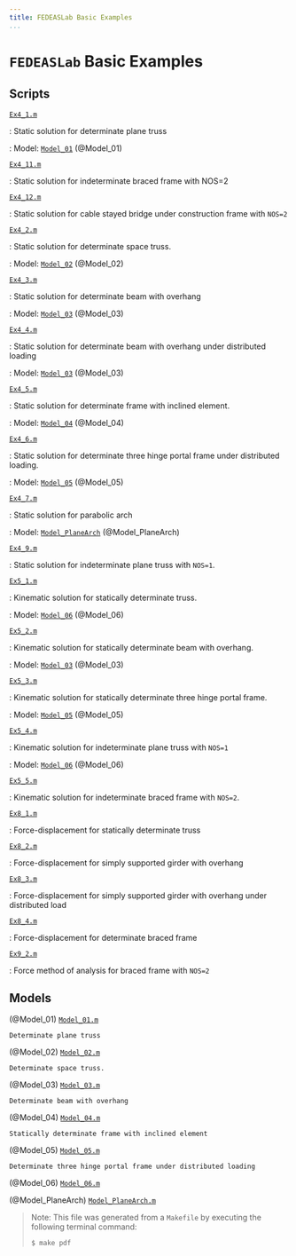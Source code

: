 ```yaml
---
title: FEDEASLab Basic Examples
...
```


# `FEDEASLab` Basic Examples

## Scripts


[`Ex4_1.m`](https://github.com/FEDEASLab/BasicModels/blob/master/Ex4_1.m)

:  Static solution for determinate plane truss

:  Model: [`Model_01`](https://github.com/FEDEASLab/BasicModels/blob/master/Model_01.m) (@Model_01)

[`Ex4_11.m`](https://github.com/FEDEASLab/BasicModels/blob/master/Ex4_11.m)

:  Static solution for indeterminate braced frame with NOS=2

[`Ex4_12.m`](https://github.com/FEDEASLab/BasicModels/blob/master/Ex4_12.m)

:  Static solution for cable stayed bridge under construction frame with `NOS=2`

[`Ex4_2.m`](https://github.com/FEDEASLab/BasicModels/blob/master/Ex4_2.m)

:  Static solution for determinate space truss.

:  Model: [`Model_02`](https://github.com/FEDEASLab/BasicModels/blob/master/Model_02.m) (@Model_02)

[`Ex4_3.m`](https://github.com/FEDEASLab/BasicModels/blob/master/Ex4_3.m)

:  Static solution for determinate beam with overhang

:  Model: [`Model_03`](https://github.com/FEDEASLab/BasicModels/blob/master/Model_03.m) (@Model_03)

[`Ex4_4.m`](https://github.com/FEDEASLab/BasicModels/blob/master/Ex4_4.m)

:  Static solution for determinate beam with overhang under distributed loading

:  Model: [`Model_03`](https://github.com/FEDEASLab/BasicModels/blob/master/Model_03.m) (@Model_03)

[`Ex4_5.m`](https://github.com/FEDEASLab/BasicModels/blob/master/Ex4_5.m)

:  Static solution for determinate frame with inclined element.

:  Model: [`Model_04`](https://github.com/FEDEASLab/BasicModels/blob/master/Model_04.m) (@Model_04)

[`Ex4_6.m`](https://github.com/FEDEASLab/BasicModels/blob/master/Ex4_6.m)

:  Static solution for determinate three hinge portal frame under distributed loading.

:  Model: [`Model_05`](https://github.com/FEDEASLab/BasicModels/blob/master/Model_05.m) (@Model_05)

[`Ex4_7.m`](https://github.com/FEDEASLab/BasicModels/blob/master/Ex4_7.m)

:  Static solution for parabolic arch

:  Model: [`Model_PlaneArch`](https://github.com/FEDEASLab/BasicModels/blob/master/Model_PlaneArch.m) (@Model_PlaneArch)

[`Ex4_9.m`](https://github.com/FEDEASLab/BasicModels/blob/master/Ex4_9.m)

:  Static solution for indeterminate plane truss with `NOS=1`.

[`Ex5_1.m`](https://github.com/FEDEASLab/BasicModels/blob/master/Ex5_1.m)

:  Kinematic solution for statically determinate truss.

:  Model: [`Model_06`](https://github.com/FEDEASLab/BasicModels/blob/master/Model_06.m) (@Model_06)

[`Ex5_2.m`](https://github.com/FEDEASLab/BasicModels/blob/master/Ex5_2.m)

:  Kinematic solution for statically determinate beam with overhang.

:  Model: [`Model_03`](https://github.com/FEDEASLab/BasicModels/blob/master/Model_03.m) (@Model_03)

[`Ex5_3.m`](https://github.com/FEDEASLab/BasicModels/blob/master/Ex5_3.m)

:  Kinematic solution for statically determinate three hinge portal frame.

:  Model: [`Model_05`](https://github.com/FEDEASLab/BasicModels/blob/master/Model_05.m) (@Model_05)

[`Ex5_4.m`](https://github.com/FEDEASLab/BasicModels/blob/master/Ex5_4.m)

:  Kinematic solution for indeterminate plane truss with `NOS=1`

:  Model: [`Model_06`](https://github.com/FEDEASLab/BasicModels/blob/master/Model_06.m) (@Model_06)

[`Ex5_5.m`](https://github.com/FEDEASLab/BasicModels/blob/master/Ex5_5.m)

:  Kinematic solution for indeterminate braced frame with `NOS=2`.

[`Ex8_1.m`](https://github.com/FEDEASLab/BasicModels/blob/master/Ex8_1.m)

:  Force-displacement for statically determinate truss

[`Ex8_2.m`](https://github.com/FEDEASLab/BasicModels/blob/master/Ex8_2.m)

:  Force-displacement for simply supported girder with overhang

[`Ex8_3.m`](https://github.com/FEDEASLab/BasicModels/blob/master/Ex8_3.m)

:  Force-displacement for simply supported girder with overhang under distributed load

[`Ex8_4.m`](https://github.com/FEDEASLab/BasicModels/blob/master/Ex8_4.m)

:  Force-displacement for determinate braced frame

[`Ex9_2.m`](https://github.com/FEDEASLab/BasicModels/blob/master/Ex9_2.m)

:  Force method of analysis for braced frame with `NOS=2`

## Models



(@Model_01) [`Model_01.m`](https://github.com/FEDEASLab/BasicModels/blob/master/Model_01.m)

    Determinate plane truss


(@Model_02) [`Model_02.m`](https://github.com/FEDEASLab/BasicModels/blob/master/Model_02.m)

    Determinate space truss.


(@Model_03) [`Model_03.m`](https://github.com/FEDEASLab/BasicModels/blob/master/Model_03.m)

    Determinate beam with overhang


(@Model_04) [`Model_04.m`](https://github.com/FEDEASLab/BasicModels/blob/master/Model_04.m)

    Statically determinate frame with inclined element


(@Model_05) [`Model_05.m`](https://github.com/FEDEASLab/BasicModels/blob/master/Model_05.m)

    Determinate three hinge portal frame under distributed loading


(@Model_06) [`Model_06.m`](https://github.com/FEDEASLab/BasicModels/blob/master/Model_06.m)

    


(@Model_PlaneArch) [`Model_PlaneArch.m`](https://github.com/FEDEASLab/BasicModels/blob/master/Model_PlaneArch.m)

    


>Note: This file was generated from a `Makefile` by executing the following terminal command:
>
>`$ make pdf`


